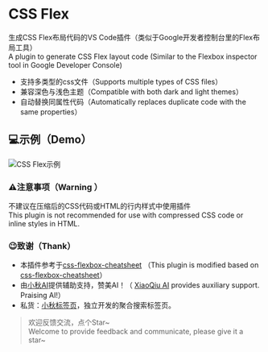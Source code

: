 # CSS Flex
生成CSS Flex布局代码的VS Code插件（类似于Google开发者控制台里的Flex布局工具）  
A plugin to generate CSS Flex layout code  (Similar to the Flexbox inspector tool in Google Developer Console)

- 支持多类型的css文件（Supports multiple types of CSS files）
- 兼容深色与浅色主题（Compatible with both dark and light themes）
- 自动替换同属性代码（Automatically replaces duplicate code with the same properties）
  
## 💻示例（Demo）

![CSS Flex示例](https://raw.githubusercontent.com/xutao-o/css_flex/main/images/readme/demo.gif)

### ⚠️注意事项（Warning ）
不建议在压缩后的CSS代码或HTML的行内样式中使用插件   
This plugin is not recommended for use with compressed CSS code or inline styles in HTML.

### 😉致谢（Thank）
- 本插件参考于[css-flexbox-cheatsheet](https://github.com/dzhavat/css-flexbox-cheatsheet) （This plugin is modified based on [css-flexbox-cheatsheet](https://github.com/dzhavat/css-flexbox-cheatsheet)）
- 由[小秋AI](https://chat.xqai.net/)提供辅助支持，赞美AI！（ [XiaoQiu AI](https://chat.xqai.net/) provides auxiliary support. Praising AI!）  
- 私货：[小秋标签页](https://www.xqss.link/website)，独立开发的聚合搜索标签页。

> 欢迎反馈交流，点个Star~  
> Welcome to provide feedback and communicate, please give it a star~ 